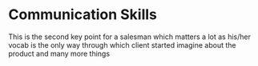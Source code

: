 # Communication Skills

This is the second key point for a salesman which matters a lot as his/her vocab is the only way through which client 
started imagine about the product and many more things

